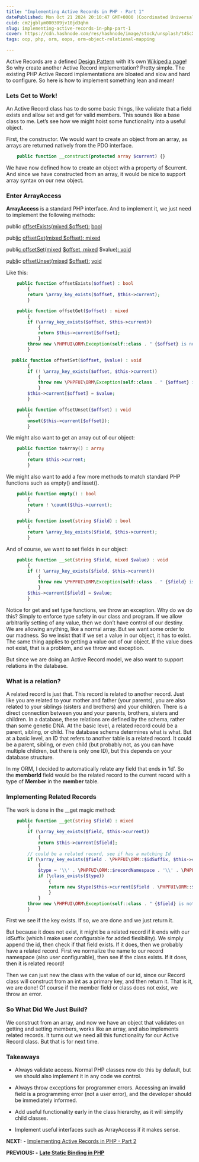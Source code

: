 ```yaml
---
title: "Implementing Active Records in PHP - Part 1"
datePublished: Mon Oct 21 2024 20:10:47 GMT+0000 (Coordinated Universal Time)
cuid: cm2jgblym000309jv10jd3qhm
slug: implementing-active-records-in-php-part-1
cover: https://cdn.hashnode.com/res/hashnode/image/stock/unsplash/t4ScXt5nVOc/upload/6cbc3869a5f602f7081bd847ab4be203.jpeg
tags: oop, php, orm, oops, orm-object-relational-mapping

---
```


Active Records are a defined [Design Pattern](https://en.wikipedia.org/wiki/Software_design_pattern) with it’s own [Wikipedia page](https://en.wikipedia.org/wiki/Active_record_pattern)! So why create another Active Record implementation? Pretty simple. The existing PHP Active Record implementations are bloated and slow and hard to configure. So here is how to implement something lean and mean!

### Lets Get to Work!

An Active Record class has to do some basic things, like validate that a field exists and allow set and get for valid members. This sounds like a base class to me. Let’s see how we might hoist some functionality into a useful object.

First, the constructor. We would want to create an object from an array, as arrays are returned natively from the PDO interface.

```php
	public function __construct(protected array $current) {}
```

We have now defined how to create an object with a property of $current. And since we have constructed from an array, it would be nice to support array syntax on our new object.

### Enter ArrayAccess

**ArrayAccess** is a standard PHP interface. And to implement it, we just need to implement the following methods:

public [offsetExists](https://www.php.net/manual/en/arrayaccess.offsetexists.php)([mixe](https://www.php.net/manual/en/language.types.mixed.php)[d $off](https://www.php.net/manual/en/arrayaccess.offsetexists.php)[set):](https://www.php.net/manual/en/language.types.mixed.php) [bool](https://www.php.net/manual/en/language.types.boolean.php)

pub[lic](https://www.php.net/manual/en/language.types.boolean.php) [offsetGet](https://www.php.net/manual/en/arrayaccess.offsetget.php)([mix](https://www.php.net/manual/en/language.types.mixed.php)[ed $](https://www.php.net/manual/en/arrayaccess.offsetget.php)[offset](https://www.php.net/manual/en/arrayaccess.offsetexists.php)[): mi](https://www.php.net/manual/en/language.types.mixed.php)[x](https://www.php.net/manual/en/arrayaccess.offsetexists.php)[ed](https://www.php.net/manual/en/language.types.mixed.php)

publi[c of](https://www.php.net/manual/en/language.types.boolean.php)[fsetSet](https://www.php.net/manual/en/arrayaccess.offsetset.php)([mi](https://www.php.net/manual/en/language.types.mixed.php)[xed](https://www.php.net/manual/en/arrayaccess.offsetset.php) [$](https://www.php.net/manual/en/arrayaccess.offsetget.php)[offset](https://www.php.net/manual/en/arrayaccess.offsetexists.php)[, mix](https://www.php.net/manual/en/language.types.mixed.php)[e](https://www.php.net/manual/en/arrayaccess.offsetexists.php)[d](https://www.php.net/manual/en/language.types.mixed.php) $value)[: vo](https://www.php.net/manual/en/language.types.boolean.php)[id](https://www.php.net/manual/en/language.types.void.php)

p[ubli](https://www.php.net/manual/en/language.types.void.php)c [o](https://www.php.net/manual/en/arrayaccess.offsetunset.php)[f](https://www.php.net/manual/en/arrayaccess.offsetset.php)[fsetUnset](https://www.php.net/manual/en/arrayaccess.offsetget.php)([m](https://www.php.net/manual/en/language.types.mixed.php)[ixed](https://www.php.net/manual/en/arrayaccess.offsetunset.php) [$offset](https://www.php.net/manual/en/arrayaccess.offsetexists.php)[):](https://www.php.net/manual/en/language.types.mixed.php) [v](https://www.php.net/manual/en/arrayaccess.offsetexists.php)[oid](https://www.php.net/manual/en/language.types.void.php)

Like this:

```php
	public function offsetExists($offset) : bool
		{
		return \array_key_exists($offset, $this->current);
		}

	public function offsetGet($offset) : mixed
		{
		if (\array_key_exists($offset, $this->current))
			{
			return $this->current[$offset];
			}
		throw new \PHPFUI\ORM\Exception(self::class . " {$offset} is not defined");
		}

  public function offsetSet($offset, $value) : void
		{
		if (! \array_key_exists($offset, $this->current))
			{
			throw new \PHPFUI\ORM\Exception(self::class . " {$offset} is not defined");
			}
		$this->current[$offset] = $value;
		}

	public function offsetUnset($offset) : void
		{
		unset($this->current[$offset]);
		}
```

We might also want to get an array out of our object:

```php
	public function toArray() : array
		{
		return $this->current;
		}
```

We might also want to add a few more methods to match standard PHP functions such as empty() and isset().

```php
	public function empty() : bool
		{
		return ! \count($this->current);
		}

	public function isset(string $field) : bool
		{
		return \array_key_exists($field, $this->current);
		}
```

And of course, we want to set fields in our object:

```php
	public function __set(string $field, mixed $value) : void
		{
		if (! \array_key_exists($field, $this->current))
			{
			throw new \PHPFUI\ORM\Exception(self::class . " {$field} is not defined");
			}
		$this->current[$field] = $value;
		}
```

Notice for get and set type functions, we throw an exception. Why do we do this? Simply to enforce type safety in our class and program. If we allow arbitrarily setting of any value, then we don’t have control of our destiny. We are allowing anything, like a normal array. But we want some order to our madness. So we insist that if we set a value in our object, it has to exist. The same thing applies to getting a value out of our object. If the value does not exist, that is a problem, and we throw and exception.

But since we are doing an Active Record model, we also want to support relations in the database.

### What is a relation?

A related record is just that. This record is related to another record. Just like you are related to your mother and father (your parents), you are also related to your siblings (sisters and brothers) and your children. There is a direct connection between you and your parents, brothers, sisters and children. In a database, these relations are defined by the schema, rather than some genetic DNA. At the basic level, a related record could be a parent, sibling, or child. The database schema determines what is what. But at a basic level, an ID that refers to another table is a related record. It could be a parent, sibling, or even child (but probably not, as you can have multiple children, but there is only one ID), but this depends on your database structure.

In my ORM, I decided to automatically relate any field that ends in ‘Id’. So the **memberId** field would be the related record to the current record with a type of **Member** in the **member** table.

### Implementing Related Records

The work is done in the \_\_get magic method:

```php
	public function __get(string $field) : mixed
		{
		if (\array_key_exists($field, $this->current))
			{
			return $this->current[$field];
			}
		// could be a related record, see if has a matching Id
		if (\array_key_exists($field . \PHPFUI\ORM::$idSuffix, $this->current))
			{
			$type = '\\' . \PHPFUI\ORM::$recordNamespace . '\\' . \PHPFUI\ORM::getBaseClassName($field);
			if (\class_exists($type))
				{
				return new $type($this->current[$field . \PHPFUI\ORM::$idSuffix]);
				}
			}
		throw new \PHPFUI\ORM\Exception(self::class . " {$field} is not a valid field");
		}
```

First we see if the key exists. If so, we are done and we just return it.

But because it does not exist, it might be a related record if it ends with our idSuffix (which I make user configurable for added flexibility). We simply append the id, then check if that field exists. If it does, then we probably have a related record. First we normalize the name to our record namespace (also user configurable), then see if the class exists. If it does, then it is related record!

Then we can just new the class with the value of our id, since our Record class will construct from an int as a primary key, and then return it. That is it, we are done! Of course if the member field or class does not exist, we throw an error.

### So What Did We Just Build?

We construct from an array, and now we have an object that validates on getting and setting members, works like an array, and also implements related records. It turns out we need all this functionality for our Active Record class. But that is for next time.

### Takeaways

* Always validate access. Normal PHP classes now do this by default, but we should also implement it in any code we control.
    
* Always throw exceptions for programmer errors. Accessing an invalid field is a programming error (not a user error), and the developer should be immediately informed.
    
* Add useful functionality early in the class hierarchy, as it will simplify child classes.
    
* Implement useful interfaces such as ArrayAccess if it makes sense.
    

**NEXT:** - [Implementing Active Records in PHP - Part 2](https://blog.phpfui.com/implementing-active-records-in-php-part-2)

**PREVIOUS: -** [**Late Static Binding in PHP**](https://blog.phpfui.com/late-static-binding-in-php)
